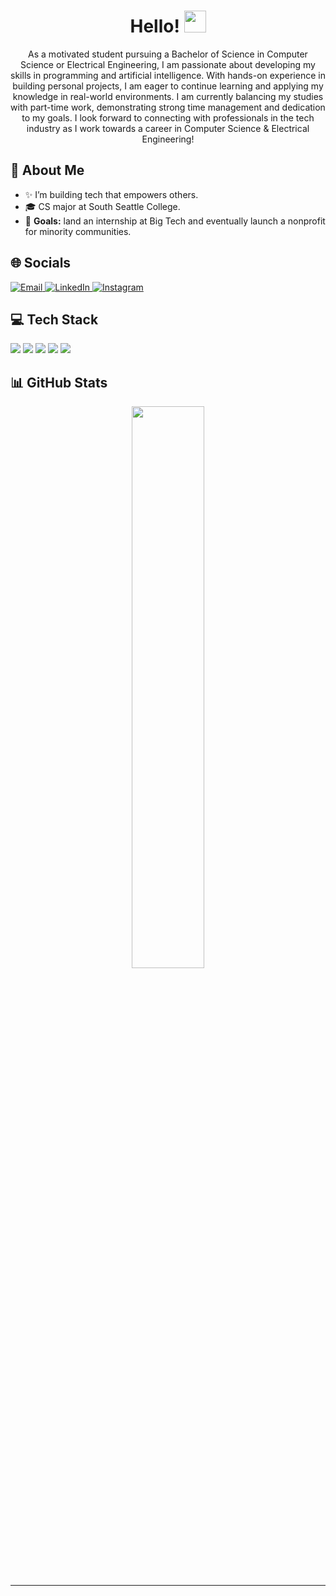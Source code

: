 <!-- Heading -->
<h1 align="center">Hello! <img src="https://media.giphy.com/media/hvRJCLFzcasrR4ia7z/giphy.gif" width="35"></h1>

<p align="center">
As a motivated student pursuing a Bachelor of Science in Computer Science or Electrical Engineering, I am passionate about developing my skills in programming and artificial intelligence. With hands-on experience in building personal projects, I am eager to continue learning and applying my knowledge in real-world environments. I am currently balancing my studies with part-time work, demonstrating strong time management and dedication to my goals. I look forward to connecting with professionals in the tech industry as I work towards a career in Computer Science & Electrical Engineering!
</p>



## 🚀 About Me
- ✨ I’m building tech that empowers others.  
- 🎓 CS major at South Seattle College.  
- 🎯 **Goals:** land an internship at Big Tech and eventually launch a nonprofit for minority communities.  

## 🌐 Socials
<p align="left">
  <a href="mailto:solimonk3@gmail.com">
    <img alt="Email" src="https://img.shields.io/badge/Email-D14836?style=for-the-badge&logo=gmail&logoColor=white"/>
  </a>
  <a href="https://linkedin.com/in/solimonk" target="_blank">
    <img alt="LinkedIn" src="https://img.shields.io/badge/LinkedIn-0A66C2?style=for-the-badge&logo=linkedin&logoColor=white"/>
  </a>
  <a href="https://instagram.com/solimon.k" target="_blank">
    <img alt="Instagram" src="https://img.shields.io/badge/Instagram-E4405F?style=for-the-badge&logo=instagram&logoColor=white"/>
  </a>
</p>

## 💻 Tech Stack
<p align="left">
  <img src="https://img.shields.io/badge/Java-ED8B00?style=for-the-badge&logo=java&logoColor=white"/>
  <img src="https://img.shields.io/badge/JavaScript-F7DF1E?style=for-the-badge&logo=javascript&logoColor=black"/>
  <img src="https://img.shields.io/badge/React-20232A?style=for-the-badge&logo=react&logoColor=61DAFB"/>
  <img src="https://img.shields.io/badge/Python-3670A0?style=for-the-badge&logo=python&logoColor=ffdd54"/>
  <img src="https://img.shields.io/badge/MySQL-4479A1?style=for-the-badge&logo=mysql&logoColor=white"/>
  <!-- Add or remove badges as you like -->
</p>

## 📊 GitHub Stats
<p align="center">
  <!--img src="https://github-readme-stats.vercel.app/api?username=solimonk&show_icons=true&theme=radical" width="48%"/-->
  <img src="https://github-readme-stats.vercel.app/api/top-langs/?username=solimonk&layout=compact&theme=radical" width="48%"/>
</p>

<!-- Optional streak chart
<p align="center">
  <img src="https://github-readme-streak-stats.herokuapp.com/?user=<YOU>&theme=radical" width="60%"/>
</p>
-->

---
